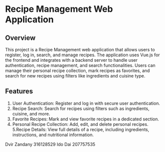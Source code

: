 # Recipe Management Web Application
## Overview
This project is a Recipe Management web application that allows users to register, log in, search, and manage recipes. The application uses Vue.js for the frontend and integrates with a backend server to handle user authentication, recipe management, and search functionalities. Users can manage their personal recipe collection, mark recipes as favorites, and search for new recipes using filters like ingredients and cuisine type.

## Features
1. User Authentication: Register and log in with secure user authentication.
2. Recipe Search: Search for recipes using filters such as ingredients, cuisine, and more.
3. Favorite Recipes: Mark and view favorite recipes in a dedicated section.
4. Personal Recipe Collection: Add, edit, and delete personal recipes.
5.Recipe Details: View full details of a recipe, including ingredients, instructions, and nutritional information.

Dvir Zandany 316128529
Ido Dai 207757535
